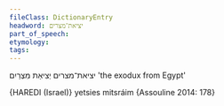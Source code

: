 ```yaml
---
fileClass: DictionaryEntry
headword: יציאת־מצרים
part_of_speech: 
etymology: 
tags: 
---
```

יציאת־מצרים
יְצִיאַת מִצְרַיִם
'the exodux from Egypt'

{HAREDI (Israel)}
yetsies mitsráim {Assouline 2014: 178}